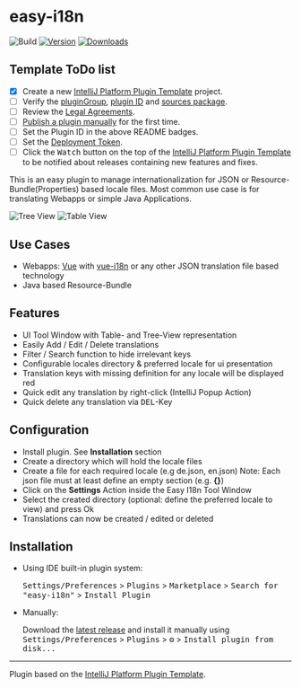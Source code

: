 # easy-i18n

![Build](https://github.com/marhali/easy-i18n/workflows/Build/badge.svg)
[![Version](https://img.shields.io/jetbrains/plugin/v/PLUGIN_ID.svg)](https://plugins.jetbrains.com/plugin/PLUGIN_ID)
[![Downloads](https://img.shields.io/jetbrains/plugin/d/PLUGIN_ID.svg)](https://plugins.jetbrains.com/plugin/PLUGIN_ID)

## Template ToDo list
- [x] Create a new [IntelliJ Platform Plugin Template][template] project.
- [ ] Verify the [pluginGroup](/gradle.properties), [plugin ID](/src/main/resources/META-INF/plugin.xml) and [sources package](/src/main/kotlin).
- [ ] Review the [Legal Agreements](https://plugins.jetbrains.com/docs/marketplace/legal-agreements.html).
- [ ] [Publish a plugin manually](https://plugins.jetbrains.com/docs/intellij/publishing-plugin.html?from=IJPluginTemplate) for the first time.
- [ ] Set the Plugin ID in the above README badges.
- [ ] Set the [Deployment Token](https://plugins.jetbrains.com/docs/marketplace/plugin-upload.html).
- [ ] Click the <kbd>Watch</kbd> button on the top of the [IntelliJ Platform Plugin Template][template] to be notified about releases containing new features and fixes.

<!-- Plugin description -->
This is an easy plugin to manage internationalization for JSON or Resource-Bundle(Properties) based locale files.
Most common use case is for translating Webapps or simple Java Applications.

![Tree View](https://raw.githubusercontent.com/marhali/easy-i18n/main/example/images/TreeView.PNG "Tree View")
![Table View](https://raw.githubusercontent.com/marhali/easy-i18n/main/example/images/TableView.PNG "Table View")

## Use Cases
- Webapps: [Vue](https://vuejs.org/) with [vue-i18n](https://kazupon.github.io/vue-i18n/) or any other JSON translation file based technology
- Java based Resource-Bundle

## Features
- UI Tool Window with Table- and Tree-View representation
- Easily Add / Edit / Delete translations
- Filter / Search function to hide irrelevant keys
- Configurable locales directory & preferred locale for ui presentation 
- Translation keys with missing definition for any locale will be displayed red
- Quick edit any translation by right-click (IntelliJ Popup Action)
- Quick delete any translation via <kbd>DEL</kbd>-Key

## Configuration
- Install plugin. See **Installation** section
- Create a directory which will hold the locale files
- Create a file for each required locale (e.g de.json, en.json) Note: Each json file must at least define an empty section (e.g. **{}**)
- Click on the **Settings** Action inside the Easy I18n Tool Window
- Select the created directory (optional: define the preferred locale to view) and press Ok
- Translations can now be created / edited or deleted
<!-- Plugin description end -->

## Installation

- Using IDE built-in plugin system:
  
  <kbd>Settings/Preferences</kbd> > <kbd>Plugins</kbd> > <kbd>Marketplace</kbd> > <kbd>Search for "easy-i18n"</kbd> >
  <kbd>Install Plugin</kbd>
  
- Manually:

  Download the [latest release](https://github.com/marhali/easy-i18n/releases/latest) and install it manually using
  <kbd>Settings/Preferences</kbd> > <kbd>Plugins</kbd> > <kbd>⚙️</kbd> > <kbd>Install plugin from disk...</kbd>


---
Plugin based on the [IntelliJ Platform Plugin Template][template].

[template]: https://github.com/JetBrains/intellij-platform-plugin-template
